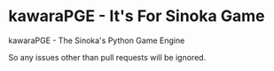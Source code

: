 # kawaraPGE - It's For Sinoka Game
kawaraPGE - The Sinoka's Python Game Engine


So any issues other than pull requests will be ignored.
